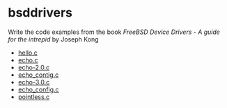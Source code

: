 # bsddrivers
Write the code examples from the book *FreeBSD Device Drivers - A guide for the
intrepid* by Joseph Kong

* [hello.c](hello/hello.c)
* [echo.c](echo/echo.c)
* [echo-2.0.c](echo-2.0/echo-2.0.c)
* [echo_contig.c](echo_contig/echo_contig.c)
* [echo-3.0.c](echo-3.0/echo-3.0.c)
* [echo_config.c](echo-3.0/echo_config.c)
* [pointless.c](pointless/pointless.c)
